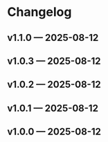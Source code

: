 # Changelog

## v1.1.0 — 2025-08-12



## v1.0.3 — 2025-08-12



## v1.0.2 — 2025-08-12



## v1.0.1 — 2025-08-12



## v1.0.0 — 2025-08-12


